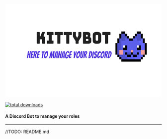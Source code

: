 <img src="src/main/resources/public/images/kittybot_banner.png" height="300px"/>

[![total downloads](https://img.shields.io/github/downloads/TopiSenpai/kittybot/total.svg)](https://github.com/TopiSenpai/mcaselector/releases)

#### A Discord Bot to manage your roles
---

//TODO: README.md
